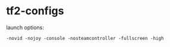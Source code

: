 # tf2-configs

launch options:

```
-novid -nojoy -console -nosteamcontroller -fullscreen -high
```
